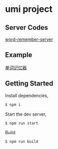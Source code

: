 # umi project


## Server Codes
[word-remember-server](https://github.com/luopc1218/word-remember-server)

## Example
[单词记忆器](http://106.52.172.134:8001)

## Getting Started

Install dependencies,

```bash
$ npm i
```

Start the dev server,

```bash
$ npm run start
```

Build

```bash
$ npm run build
```
